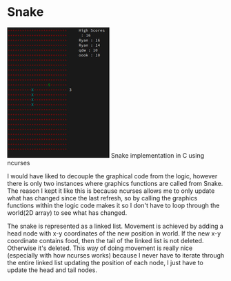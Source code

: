 # Snake
![Screenshot](snake_image.jpg)
Snake implementation in C using ncurses

I would have liked to decouple the graphical code from the logic, however there is only two instances where graphics functions
are called from Snake. The reason I kept it like this is because ncurses allows me to only update what has changed since
the last refresh, so by calling the graphics functions within the logic code makes it so I don't have to loop through
the world(2D array) to see what has changed.

The snake is represented as a linked list. Movement is achieved by adding a head node with x-y coordinates of the new
position in world. If the new x-y coordinate contains food, then the tail of the linked list is not deleted. Otherwise
it's deleted. This way of doing movement is really nice (especially with how ncurses works) because I never have to iterate
through the entire linked list updating the position of each node, I just have to update the head and tail nodes.
